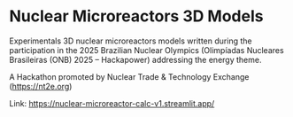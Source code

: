 # Nuclear Microreactors 3D Models

Experimentals 3D nuclear microreactors models written during the participation in the 2025 Brazilian Nuclear Olympics (Olimpíadas Nucleares Brasileiras (ONB) 2025 – Hackapower) addressing the energy theme.

A Hackathon promoted by Nuclear Trade & Technology Exchange (https://nt2e.org)

Link: https://nuclear-microreactor-calc-v1.streamlit.app/
